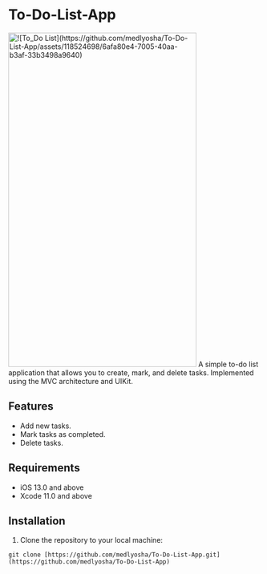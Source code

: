 # To-Do-List-App
<img src="screenshot.png" alt="![To_Do List](https://github.com/medlyosha/To-Do-List-App/assets/118524698/6afa80e4-7005-40aa-b3af-33b3498a9640)" width="375" height="667">
A simple to-do list application that allows you to create, mark, and delete tasks. Implemented using the MVC architecture and UIKit.

## Features

- Add new tasks.
- Mark tasks as completed.
- Delete tasks.

## Requirements

- iOS 13.0 and above
- Xcode 11.0 and above

## Installation

1. Clone the repository to your local machine:

```shell
git clone [https://github.com/medlyosha/To-Do-List-App.git](https://github.com/medlyosha/To-Do-List-App)
